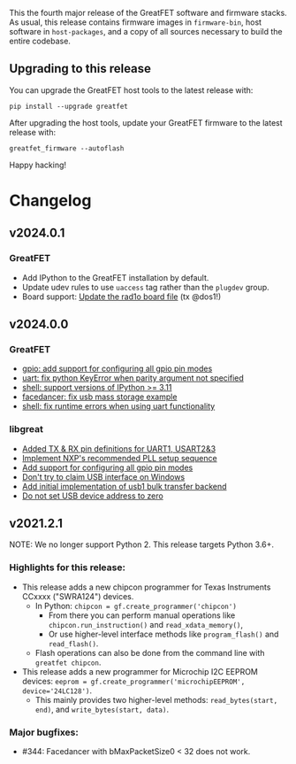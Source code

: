 This the fourth major release of the GreatFET software and firmware stacks. As usual, this release contains firmware images in `firmware-bin`, host software in `host-packages`, and a copy of all sources necessary to build the entire codebase.

## Upgrading to this release

You can upgrade the GreatFET host tools to the latest release with:

    pip install --upgrade greatfet

After upgrading the host tools, update your GreatFET firmware to the latest release with:

    greatfet_firmware --autoflash

Happy hacking!


# Changelog

## v2024.0.1

### GreatFET

* Add IPython to the GreatFET installation by default.
* Update udev rules to use `uaccess` tag rather than the `plugdev` group.
* Board support: [Update the rad1o board file](https://github.com/greatscottgadgets/greatfet/pull/432) (tx @dos1!)

## v2024.0.0

### GreatFET

* [gpio: add support for configuring all gpio pin modes](https://github.com/greatscottgadgets/greatfet/pull/418)
* [uart: fix python KeyError when parity argument not specified](https://github.com/greatscottgadgets/greatfet/pull/375)
* [shell: support versions of IPython >= 3.11](https://github.com/greatscottgadgets/greatfet/pull/414)
* [facedancer: fix usb mass storage example](https://github.com/greatscottgadgets/greatfet/pull/425)
* [shell: fix runtime errors when using uart functionality](https://github.com/greatscottgadgets/greatfet/pull/426)

### libgreat

* [Added TX & RX pin definitions for UART1, USART2&3](https://github.com/greatscottgadgets/libgreat/pull/25)
* [Implement NXP's recommended PLL setup sequence](https://github.com/greatscottgadgets/libgreat/pull/30)
* [Add support for configuring all gpio pin modes](https://github.com/greatscottgadgets/libgreat/pull/35)
* [Don't try to claim USB interface on Windows](https://github.com/greatscottgadgets/libgreat/pull/38)
* [Add initial implementation of usb1 bulk transfer backend](https://github.com/greatscottgadgets/libgreat/pull/33)
* [Do not set USB device address to zero](https://github.com/greatscottgadgets/libgreat/pull/26)


## v2021.2.1

NOTE: We no longer support Python 2. This release targets Python 3.6+.

### Highlights for this release:

* This release adds a new chipcon programmer for Texas Instruments CCxxxx ("SWRA124") devices.
    - In Python: `chipcon = gf.create_programmer('chipcon')`
        - From there you can perform manual operations like `chipcon.run_instruction()` and `read_xdata_memory()`,
        - Or use higher-level interface methods like `program_flash()` and `read_flash()`.
    - Flash operations can also be done from the command line with `greatfet chipcon`.
* This release adds a new programmer for Microchip I2C EEPROM devices: `eeprom = gf.create_programmer('microchipEEPROM', device='24LC128')`.
    - This mainly provides two higher-level methods: `read_bytes(start, end)`, and `write_bytes(start, data)`.

### Major bugfixes:

 - #344: Facedancer with bMaxPacketSize0 < 32 does not work.
